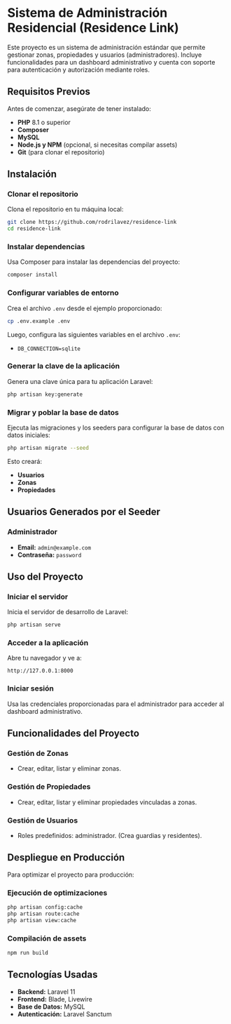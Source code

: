 # Sistema de Administración Residencial (Residence Link)

Este proyecto es un sistema de administración estándar que permite gestionar zonas, propiedades y usuarios (administradores). Incluye funcionalidades para un dashboard administrativo y cuenta con soporte para autenticación y autorización mediante roles.

## Requisitos Previos

Antes de comenzar, asegúrate de tener instalado:

- **PHP** 8.1 o superior
- **Composer**
- **MySQL**
- **Node.js y NPM** (opcional, si necesitas compilar assets)
- **Git** (para clonar el repositorio)

## Instalación

### Clonar el repositorio

Clona el repositorio en tu máquina local:
```bash
git clone https://github.com/rodrilavez/residence-link
cd residence-link
```

### Instalar dependencias

Usa Composer para instalar las dependencias del proyecto:
```bash
composer install
```

### Configurar variables de entorno

Crea el archivo `.env` desde el ejemplo proporcionado:
```bash
cp .env.example .env
```

Luego, configura las siguientes variables en el archivo `.env`:

- `DB_CONNECTION=sqlite`

### Generar la clave de la aplicación

Genera una clave única para tu aplicación Laravel:
```bash
php artisan key:generate
```

### Migrar y poblar la base de datos

Ejecuta las migraciones y los seeders para configurar la base de datos con datos iniciales:
```bash
php artisan migrate --seed
```

Esto creará:

- **Usuarios**
- **Zonas**
- **Propiedades**

## Usuarios Generados por el Seeder

### Administrador

- **Email:** `admin@example.com`
- **Contraseña:** `password`

## Uso del Proyecto

### Iniciar el servidor

Inicia el servidor de desarrollo de Laravel:
```bash
php artisan serve
```

### Acceder a la aplicación

Abre tu navegador y ve a:
```text
http://127.0.0.1:8000
```

### Iniciar sesión

Usa las credenciales proporcionadas para el administrador para acceder al dashboard administrativo.

## Funcionalidades del Proyecto

### Gestión de Zonas

- Crear, editar, listar y eliminar zonas.

### Gestión de Propiedades

- Crear, editar, listar y eliminar propiedades vinculadas a zonas.

### Gestión de Usuarios

- Roles predefinidos: administrador. (Crea guardias y residentes).

## Despliegue en Producción

Para optimizar el proyecto para producción:

### Ejecución de optimizaciones
```bash
php artisan config:cache
php artisan route:cache
php artisan view:cache
```

### Compilación de assets
```bash
npm run build
```

## Tecnologías Usadas

- **Backend:** Laravel 11
- **Frontend:** Blade, Livewire
- **Base de Datos:** MySQL
- **Autenticación:** Laravel Sanctum

